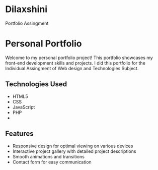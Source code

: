 # Dilaxshini
Portfolio Assingment
# Personal Portfolio

Welcome to my personal portfolio project! This portfolio showcases my front-end development skills and projects.
I did this portfolio for the Individual Assingment of Web design and Technologies Subject.

## Technologies Used
- HTML5
- CSS
- JavaScript
- PHP
- 
## Features

- Responsive design for optimal viewing on various devices
- Interactive project gallery with detailed project descriptions
- Smooth animations and transitions
- Contact form for easy communication

